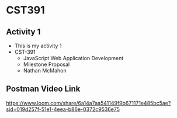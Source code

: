 # CST391

## Activity 1
- This is my activity 1
- CST-391
     - JavaScript Web Application Development
     - Milestone Proposal
     - Nathan McMahon

## Postman Video Link
https://www.loom.com/share/6a14a7aa541149f9b671171e485bc5ae?sid=019d257f-51e1-4eea-b86e-0372c9536e75
